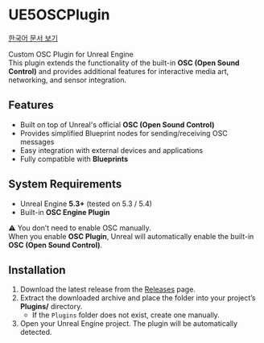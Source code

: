 # UE5OSCPlugin

[한국어 문서 보기](README_KR.md)

Custom OSC Plugin for Unreal Engine  
This plugin extends the functionality of the built-in **OSC (Open Sound Control)** and provides additional features for interactive media art, networking, and sensor integration.

## Features
- Built on top of Unreal's official **OSC (Open Sound Control)**
- Provides simplified Blueprint nodes for sending/receiving OSC messages
- Easy integration with external devices and applications
- Fully compatible with **Blueprints**

## System Requirements
- Unreal Engine **5.3+** (tested on 5.3 / 5.4)
- Built-in **OSC Engine Plugin**

⚠️ You don’t need to enable OSC manually.  
When you enable **OSC Plugin**, Unreal will automatically enable the built-in **OSC (Open Sound Control)**.

## Installation
1. Download the latest release from the [Releases](https://github.com/3dowon/ue5-osc-plugin/releases) page.  
2. Extract the downloaded archive and place the folder into your project’s **Plugins/** directory.  
   - If the `Plugins` folder does not exist, create one manually.  
3. Open your Unreal Engine project. The plugin will be automatically detected.


